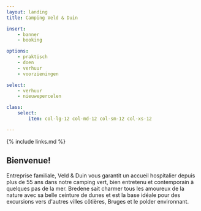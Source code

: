 ```yaml
---
layout: landing
title: Camping Veld & Duin

insert:
    - banner
    - booking

options:
    - praktisch
    - doen
    - verhuur
    - voorzieningen

select:
    - verhuur
    - nieuwepercelen

class:
    select:
        item: col-lg-12 col-md-12 col-sm-12 col-xs-12

---
```

{% include links.md %}

## Bienvenue!

Entreprise familiale, Veld & Duin vous garantit un accueil hospitalier depuis plus de 55 ans dans notre camping vert, bien entretenu et contemporain à quelques pas de la mer.
Bredene sait charmer tous les amoureux de la nature avec sa belle ceinture de dunes et est la base idéale pour des excursions vers d'autres villes côtières, Bruges et le polder environnant.
